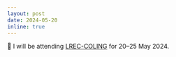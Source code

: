 ```yaml
---
layout: post
date: 2024-05-20
inline: true
---
```


🧳 I will be attending [LREC-COLING](https://lrec-coling-2024.org/) for 20–25 May 2024.
